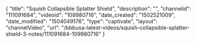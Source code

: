 {
    "title": "Squish Collapsible Splatter Shield",
    "description": "",
    "channelid": "111091684",
    "videoid": "109980716",
    "date_created": "1502521009",
    "date_modified": "1504049176",
    "type": "captivate",
    "layout": "channelVideo",
    "url": "\/bbbusa-latest-videos\/squish-collapsible-splatter-shield-3-notes\/111091684-109980716"
}